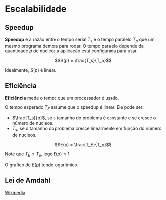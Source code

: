 # Escalabilidade

## Speedup

**Speedup** é a razão entre o tempo serial $T_s$ e o tempo paralelo $T_p$ que um mesmo programa demora para rodar.
O tempo paralelo depende da quantidade $p$ de núcleos a aplicação está configurada para usar.

$$S(p) = \frac{T_s}{T_p}$$

Idealmente, $S(p)$ é linear.

## Eficiência

**Eficiência** mede o tempo que um processador é usado.

O tempo esperado $T_E$ assume que o speedup é linear. Ele pode ser:
* $\frac{T_s}{p}$, se o tamanho do problema é constante e se cresce o número de núcleos.
* $T_s$, se o tamanho do problema cresce linearmente em função do número de núcleos. 

$$E(p) = \frac{T_E}{T_p}$$

Note que $T_E \leq T_p$, logo $E(p) \leq 1$.

O grafico de $E(p)$ tende logaritmico.

## Lei de Amdahl

[Wikipedia](https://pt.wikipedia.org/wiki/Lei_de_Amdahl)
